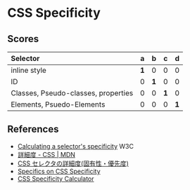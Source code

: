 # CSS Specificity
## Scores

| Selector | a | b | c | d |
|:---------|:-:|:-:|:-:|:-:|
| inline style | __1__ | 0 | 0 | 0 |
| ID | 0 | __1__ | 0 | 0 |
| Classes, Pseudo-classes, properties | 0 | 0 | __1__ | 0 |
| Elements, Psuedo-Elements | 0 | 0 | 0 | __1__ |

## References
- [Calculating a selector's specificity](https://www.w3.org/TR/selectors/#specificity) W3C
- [詳細度 - CSS | MDN](https://developer.mozilla.org/ja/docs/Web/CSS/Specificity)
- [CSS セレクタの詳細度(固有性・優先度)](http://www.marguerite.jp/Nihongo/WWW/RefCSS/Appendix/Specificity_of_Selectors.html)
- [Specifics on CSS Specificity](https://css-tricks.com/specifics-on-css-specificity/)
- [CSS Specificity Calculator](https://specificity.keegan.st/)

